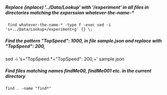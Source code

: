 ##### Replace (inplace) '../Data/Lookup' with '/experiment' in all files in directories matching the experssion whatever-the-name-* 
` find whatever-the-name-* -type f -exec sed -i 's+../Data/Lookup+/experiment+g' {} \;`

##### Find the pattern "TopSpeed": 1000, in file sample.json and replace with "TopSpeed": 200,
sed -i 's+"TopSpeed.*+"TopSpeed": 200,+' sample.json
##### Find files matching names findMe00, findMe001 etc. in the current directory
`find . -name "find*"`
